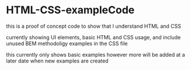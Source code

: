 # HTML-CSS-exampleCode
this is a proof of concept code to show that I understand HTML and CSS 

currently showing UI elements, basic HTML and CSS usage, and include unused BEM methodoligy examples in the CSS file

this currently only shows basic examples however more will be added at a later date when new examples are created

